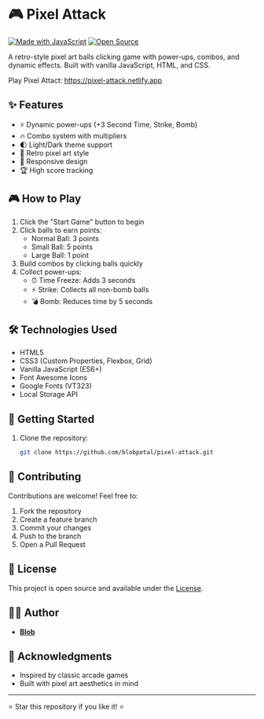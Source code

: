 # 🎮 Pixel Attack

[![Made with JavaScript](https://img.shields.io/badge/Made%20with-JavaScript-yellow)](https://www.javascript.com)
[![Open Source](https://img.shields.io/badge/Open%20Source-Yes-green)](https://github.com/blobpetal/pixel-attack)

A retro-style pixel art balls clicking game with power-ups, combos, and dynamic effects. Built with vanilla JavaScript, HTML, and CSS.

Play Pixel Attact: https://pixel-attack.netlify.app

## ✨ Features

- ⚡ Dynamic power-ups (+3 Second Time, Strike, Bomb)
- 🔥 Combo system with multipliers
- 🌓 Light/Dark theme support
- 🎨 Retro pixel art style
- 📱 Responsive design
- 🏆 High score tracking

## 🎮 How to Play

1. Click the "Start Game" button to begin
2. Click balls to earn points:
   - Normal Ball: 3 points
   - Small Ball: 5 points
   - Large Ball: 1 point
3. Build combos by clicking balls quickly
4. Collect power-ups:
   - ⏰ Time Freeze: Adds 3 seconds
   - ⚡ Strike: Collects all non-bomb balls
   - 💣 Bomb: Reduces time by 5 seconds

## 🛠️ Technologies Used

- HTML5
- CSS3 (Custom Properties, Flexbox, Grid)
- Vanilla JavaScript (ES6+)
- Font Awesome Icons
- Google Fonts (VT323)
- Local Storage API

## 🚀 Getting Started

1. Clone the repository:

   ```bash
   git clone https://github.com/blobpetal/pixel-attack.git
   ```

## 🤝 Contributing

Contributions are welcome! Feel free to:

1. Fork the repository
2. Create a feature branch
3. Commit your changes
4. Push to the branch
5. Open a Pull Request

## 📝 License

This project is open source and available under the [License](LICENSE).

## 👨‍💻 Author

- [**Blob**](https://github.com/blobnix)

## 🙏 Acknowledgments

- Inspired by classic arcade games
- Built with pixel art aesthetics in mind

---

⭐ Star this repository if you like it! ⭐
